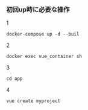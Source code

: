 ### 初回up時に必要な操作
1
```
docker-compose up -d --buil
```
2
```
docker exec vue_container sh
```
3
```
cd app
```
4
```
vue create myproject
```
